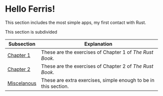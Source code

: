 # Hello Ferris!

This section includes the most simple apps, my first contact with Rust.


This section is subdivided

| Subsection | Explanation |
|---|---|
| [Chapter 1](src/hello_ferris/chapter1) | These are the exercises of Chapter 1 of *The Rust Book*. |
| [Chapter 2](src/hello_ferris/chapter2) | These are the exercises of Chapter 2 of *The Rust Book*. |
| [Miscelanous](src/hello_ferris/miscelanous) | These are extra exercises, simple enough to be in this section. |